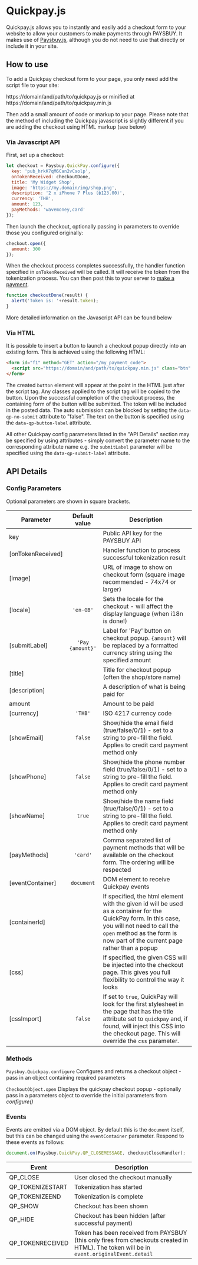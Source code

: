 # Quickpay.js

Quickpay.js allows you to instantly and easily add a checkout form to your website to allow your customers to make payments through PAYSBUY. It makes use of [Paysbuy.js](https://github.com/paysbuy/paysbuy.js), although you do not need to use that directly or include it in your site.



## How to use

To add a Quickpay checkout form to your page, you only need add the script file to your site:

https://domain/and/path/to/quickpay.js or minified at https://domain/and/path/to/quickpay.min.js 


Then add a small amount of code or markup to your page. Please note that the method of including the Quickpay javascript is slightly different if you are adding the checkout using HTML markup (see below)



### Via Javascript API

First, set up a checkout:

```javascript
let checkout = Paysbuy.QuickPay.configure({
  key: 'pub_hrkK7qM6Can2vCsolp',
  onTokenReceived: checkoutDone,
  title: 'My Widget Shop',
  image: 'https://my.domain/img/shop.png',
  description: '2 x iPhone 7 Plus (฿123.00)',
  currency: 'THB',
  amount: 123,
  payMethods: 'wavemoney,card'
});
```

Then launch the checkout, optionally passing in parameters to override those you configured originally:

```javascript
checkout.open({
  amount: 300
});
```

When the checkout process completes successfully, the handler function specified in `onTokenReceived` will be called. It will receive the token from the tokenization process. You can then post this to your server to [make a payment](https://docs.paysbuy.com/paypi/#create-a-payment).

```javascript
function checkoutDone(result) {
  alert('Token is: '+result.token);
}
```

More detailed information on the Javascript API can be found below



### Via HTML

It is possible to insert a button to launch a checkout popup directly into an existing form. This is achieved using the following HTML:

```html
<form id="f1" method="GET" action="/my_payment_code">
  <script src="https://domain/and/path/to/quickpay.min.js" class="btn" data-qp-image="https://my.domain/img/shop.png" data-qp-key="pub_hrkK7qM6Can2vCsolp" data-qp-title="My Widget Shop" data-qp-description="2 Widgets @ ฿1,500" data-qp-amount=3000></script>
</form>
```

The created `button` element will appear at the point in the HTML just after the script tag. Any classes applied to the script tag will be copied to the button. Upon the successful completion of the checkout process, the containing form of the button will be submitted. The token will be included in the posted data. The auto submission can be blocked by setting the `data-qp-no-submit` attribute to "false". The text on the button is specified using the `data-qp-button-label` attribute.

All other Quickpay config parameters listed in the "API Details" section may be specified by using attributes - simply convert the parameter name to the corresponding attribute name e.g. the `submitLabel` parameter will be specified using the `data-qp-submit-label` attribute.
 



## API Details

### Config Parameters

Optional parameters are shown in square brackets.

Parameter         | Default value    | Description
----------------- |:----------------:| --------------------
key               |                  | Public API key for the PAYSBUY API
[onTokenReceived] |                  | Handler function to process successful tokenization result
[image]           |                  | URL of image to show on checkout form (square image recommended - 74x74 or larger)
[locale]          | `'en-GB'`        | Sets the locale for the checkout - will affect the display language (when i18n is done!)
[submitLabel]     | `'Pay {amount}'` | Label for 'Pay' button on checkout popup. `{amount}` will be replaced by a formatted currency string using the specified amount
[title]           |                  | Title for checkout popup (often the shop/store name)
[description]     |                  | A description of what is being paid for
amount            |                  | Amount to be paid
[currency]        | `'THB'`          | ISO 4217 currency code
[showEmail]       | `false`          | Show/hide the email field (true/false/0/1) - set to a string to pre-fill the field. Applies to credit card payment method only
[showPhone]       | `false`          | Show/hide the phone number field (true/false/0/1) - set to a string to pre-fill the field. Applies to credit card payment method only
[showName]        | `true`           | Show/hide the name field (true/false/0/1) - set to a string to pre-fill the field. Applies to credit card payment method only
[payMethods]      | `'card'`         | Comma separated list of payment methods that will be available on the checkout form. The ordering will be respected
[eventContainer]  | `document`       | DOM element to receive Quickpay events
[containerId]     |                  | If specified, the html element with the given id will be used as a container for the QuickPay form. In this case, you will not need to call the `open` method as the form is now part of the current page rather than a popup
[css]             |                  | If specified, the given CSS will be injected into the checkout page. This gives you full flexibility to control the way it looks
[cssImport]       | `false`          | If set to `true`, QuickPay will look for the first stylesheet in the page that has the title attribute set to `quickpay` and, if found, will inject this CSS into the checkout page. This will override the `css` parameter.



### Methods

`Paysbuy.Quickpay.configure`
Configures and returns a checkout object - pass in an object containing required parameters

`CheckoutObject.open`
Displays the quickpay checkout popup - optionally pass in a parameters object to override the initial parameters from _configure()_


### Events

Events are emitted via a DOM object. By default this is the `document` itself, but this can be changed using the `eventContainer` parameter. Respond to these events as follows:

```javascript
document.on(Paysbuy.QuickPay.QP_CLOSEMESSAGE, checkoutCloseHandler);
```

Event            | Description
---------------- | ------------------------------------
QP_CLOSE         | User closed the checkout manually
QP_TOKENIZESTART | Tokenization has started
QP_TOKENIZEEND   | Tokenization is complete
QP_SHOW          | Checkout has been shown
QP_HIDE          | Checkout has been hidden (after successful payment)
QP_TOKENRECEIVED | Token has been received from PAYSBUY (this only fires from checkouts created in HTML). The token will be in `event.originalEvent.detail`